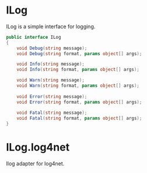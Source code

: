 # ILog
ILog is a simple interface for logging.
```C#
public interface ILog
{
	void Debug(string message);
	void Debug(string format, params object[] args);

	void Info(string message);
	void Info(string format, params object[] args);

	void Warn(string message);
	void Warn(string format, params object[] args);
	
	void Error(string message);
	void Error(string format, params object[] args);
	
	void Fatal(string message);
	void Fatal(string format, params object[] args);
}
```

# ILog.log4net
Ilog adapter for log4net.
